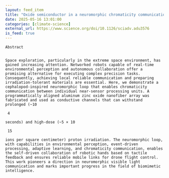```yaml
---
layout: feed_item
title: "Oxide semiconductor in a neuromorphic chromaticity communication loop for extreme environment exploration | Science Advances"
date: 2025-05-16 13:01:00
categories: [climate-science]
external_url: https://www.science.org/doi/10.1126/sciadv.adu3576
is_feed: true
---
```



 
  
   
    Abstract
   
   
    Space exploration, particularly in the extreme space environment, has gained increasing attention. Networked robots capable of real-time environmental perception and autonomous collaboration offer a promising alternative for executing complex precision tasks. Consequently, achieving local reliable communication and preparing irradiation-tolerant materials are essential. Here, we demonstrate a cephalopod-inspired neuromorphic loop that enables chromaticity communication between individual near-sensor processing units. A programmatically aligned aluminum zinc oxide nanofiber array was fabricated and used as conductive channels that can withstand prolonged (~10
    
     4
    
    seconds) and high-dose (~5 × 10
    
     15
    
    ions per square centimeter) proton irradiation. The neuromorphic loop, with capabilities in environmental perception, event-driven processing, adaptive learning, and chromaticity communication, enables the self-driven collaboration of robotic hands based on tactile feedback and ensures reliable mobile links for drone flight control. This work pioneers a direction in neuromorphic visible light communication and marks important progress in the field of biomimetic intelligence.
   
  
 

